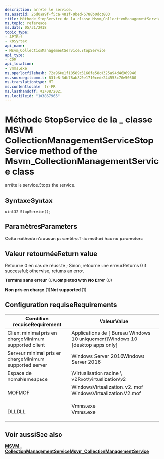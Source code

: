 ```yaml
---
description: arrête le service.
ms.assetid: 26d0aa9f-f5ca-481f-9bed-6788b0dc2803
title: Méthode StopService de la classe Msvm_CollectionManagementService
ms.topic: reference
ms.date: 05/31/2018
topic_type:
- APIRef
- kbSyntax
api_name:
- Msvm_CollectionManagementService.StopService
api_type:
- COM
api_location:
- vmms.exe
ms.openlocfilehash: 72a960e1f18589c6166fe58c0325a94d46969946
ms.sourcegitcommit: 831e8f3db78ab820e1710cede244553c70e50500
ms.translationtype: MT
ms.contentlocale: fr-FR
ms.lasthandoff: 01/08/2021
ms.locfileid: "103867965"
---
```

# <a name="stopservice-method-of-the-msvm_collectionmanagementservice-class"></a><span data-ttu-id="20490-103">Méthode StopService de la \_ classe MSVM CollectionManagementService</span><span class="sxs-lookup"><span data-stu-id="20490-103">StopService method of the Msvm\_CollectionManagementService class</span></span>

<span data-ttu-id="20490-104">arrête le service.</span><span class="sxs-lookup"><span data-stu-id="20490-104">Stops the service.</span></span>

## <a name="syntax"></a><span data-ttu-id="20490-105">Syntaxe</span><span class="sxs-lookup"><span data-stu-id="20490-105">Syntax</span></span>


```mof
uint32 StopService();
```



## <a name="parameters"></a><span data-ttu-id="20490-106">Paramètres</span><span class="sxs-lookup"><span data-stu-id="20490-106">Parameters</span></span>

<span data-ttu-id="20490-107">Cette méthode n’a aucun paramètre.</span><span class="sxs-lookup"><span data-stu-id="20490-107">This method has no parameters.</span></span>

## <a name="return-value"></a><span data-ttu-id="20490-108">Valeur retournée</span><span class="sxs-lookup"><span data-stu-id="20490-108">Return value</span></span>

<span data-ttu-id="20490-109">Retourne 0 en cas de réussite ; Sinon, retourne une erreur.</span><span class="sxs-lookup"><span data-stu-id="20490-109">Returns 0 if successful; otherwise, returns an error.</span></span>

<dl> <dt>

<span data-ttu-id="20490-110">**Terminé sans erreur** (0)</span><span class="sxs-lookup"><span data-stu-id="20490-110">**Completed with No Error** (0)</span></span>
</dt> <dt>

<span data-ttu-id="20490-111">**Non pris en charge** (1)</span><span class="sxs-lookup"><span data-stu-id="20490-111">**Not supported** (1)</span></span>
</dt> </dl>

## <a name="requirements"></a><span data-ttu-id="20490-112">Configuration requise</span><span class="sxs-lookup"><span data-stu-id="20490-112">Requirements</span></span>



| <span data-ttu-id="20490-113">Condition requise</span><span class="sxs-lookup"><span data-stu-id="20490-113">Requirement</span></span> | <span data-ttu-id="20490-114">Valeur</span><span class="sxs-lookup"><span data-stu-id="20490-114">Value</span></span> |
|-------------------------------------|---------------------------------------------------------------------------------------------------------|
| <span data-ttu-id="20490-115">Client minimal pris en charge</span><span class="sxs-lookup"><span data-stu-id="20490-115">Minimum supported client</span></span><br/> | <span data-ttu-id="20490-116">Applications de \[ Bureau Windows 10 uniquement\]</span><span class="sxs-lookup"><span data-stu-id="20490-116">Windows 10 \[desktop apps only\]</span></span><br/>                                                             |
| <span data-ttu-id="20490-117">Serveur minimal pris en charge</span><span class="sxs-lookup"><span data-stu-id="20490-117">Minimum supported server</span></span><br/> | <span data-ttu-id="20490-118">Windows Server 2016</span><span class="sxs-lookup"><span data-stu-id="20490-118">Windows Server 2016</span></span><br/>                                                                          |
| <span data-ttu-id="20490-119">Espace de noms</span><span class="sxs-lookup"><span data-stu-id="20490-119">Namespace</span></span><br/>                | <span data-ttu-id="20490-120">\\Virtualisation racine \\ v2</span><span class="sxs-lookup"><span data-stu-id="20490-120">Root\\virtualization\\v2</span></span><br/>                                                                     |
| <span data-ttu-id="20490-121">MOF</span><span class="sxs-lookup"><span data-stu-id="20490-121">MOF</span></span><br/>                      | <dl> <span data-ttu-id="20490-122"><dt>WindowsVirtualization. v2. mof</dt></span><span class="sxs-lookup"><span data-stu-id="20490-122"><dt>WindowsVirtualization.V2.mof</dt></span></span> </dl> |
| <span data-ttu-id="20490-123">DLL</span><span class="sxs-lookup"><span data-stu-id="20490-123">DLL</span></span><br/>                      | <dl> <span data-ttu-id="20490-124"><dt>Vmms.exe</dt></span><span class="sxs-lookup"><span data-stu-id="20490-124"><dt>Vmms.exe</dt></span></span> </dl>                     |



## <a name="see-also"></a><span data-ttu-id="20490-125">Voir aussi</span><span class="sxs-lookup"><span data-stu-id="20490-125">See also</span></span>

<dl> <dt>

[<span data-ttu-id="20490-126">**MSVM \_ CollectionManagementService**</span><span class="sxs-lookup"><span data-stu-id="20490-126">**Msvm\_CollectionManagementService**</span></span>](msvm-collectionmanagementservice.md)
</dt> </dl>

 

 




